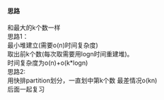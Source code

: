 #### 思路
和最大的k个数一样\
思路1：\
最小堆建立(需要o(n)时间复杂度)\
取出前k个数(每次取需要用logn时间重建堆)。\
时间复杂度为o(n)+o(k*logn)\
思路2:\
用快排partition划分，一直划中第k个数 最差情况o(kn)\
后面一起复习
